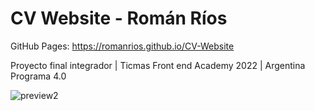 # CV Website - Román Ríos

GitHub Pages: https://romanrios.github.io/CV-Website

Proyecto final integrador | Ticmas Front end Academy 2022 | Argentina Programa 4.0

![preview2](https://user-images.githubusercontent.com/122373737/213571593-566c1e89-8539-4591-88b2-30c4d736ced3.jpg)
